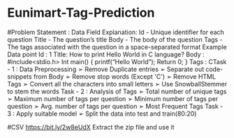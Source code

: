 # Eunimart-Tag-Prediction
#Problem Statement :
Data Field Explanation:
Id - Unique identifier for each question
Title - The question’s title
Body - The body of the question
Tags - The tags associated with the question in a space-separated format
Example Data point
Id : 1
Title​: How to print Hello World in C language?
Body ​:
#include<stdio.h>
Int main()
{
printf(“Hello World”);
Return 0;
}
Tags ​: CTask - 1 : Data Preprocessing
➢ Remove Duplicate entries
➢ Separate out code-snippets from Body
➢ Remove stop words (Except 'C')
➢ Remove HTML Tags
➢ Convert all the characters into small letters
➢ Use SnowballStemmer to stem the words
Task - 2 : Analysis of Tags
➢ Total number of unique tags
➢ Maximum number of tags per question
➢ Minimum number of tags per question
➢ Avg. number of tags per question
➢ Most Frequent Tags
Task - 3 : Apply suitable model
➢ Split the data into test and train(80:20)

#CSV
 https://bit.ly/2w8eUdX 
 Extract the zip file and use it
